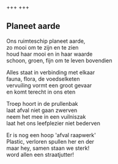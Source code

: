 +++
+++

## Planeet aarde

Ons ruimteschip planeet aarde,\
zo mooi om te zijn en te zien\
houd haar mooi en in haar waarde\
schoon, groen, fijn om te leven bovendien

Alles staat in verbinding met elkaar\
fauna, flora, de voedselketen\
vervuiling vormt een groot gevaar\
en komt terecht in ons eten

Troep hoort in de prullenbak\
laat afval niet gaan zwerven\
neem het mee in een vuilniszak\
laat het ons leefplezier niet bederven

Er is nog een hoop 'afval raapwerk'\
Plastic, verloren spullen her en der\
maar hey, samen staan we sterk!\
word allen een straatjutter!
